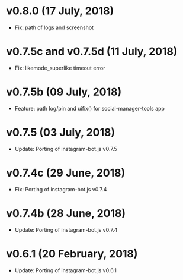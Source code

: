 # v0.8.0 (17 July, 2018)
* Fix: path of logs and screenshot


# v0.7.5c and v0.7.5d (11 July, 2018)
* Fix: likemode_superlike timeout error


# v0.7.5b (09 July, 2018)
* Feature: path log/pin and uifix() for social-manager-tools app


# v0.7.5 (03 July, 2018)
* Update: Porting of instagram-bot.js v0.7.5


# v0.7.4c (29 June, 2018)
* Fix: Porting of instagram-bot.js v0.7.4


# v0.7.4b (28 June, 2018)
* Update: Porting of instagram-bot.js v0.7.4


# v0.6.1 (20 February, 2018)
* Update: Porting of instagram-bot.js v0.6.1